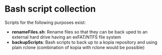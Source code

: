 # Bash script collection

Scripts for the following purposes exist:

- **renameFiles.sh**: Rename files so that they can be back uped to an external hard drive having an exFAT/NTFS file system
- **backupScripts**: Bash scripts to back up to a kopia repository and using plain rclone (combination of kopia with rclone would be possible)


